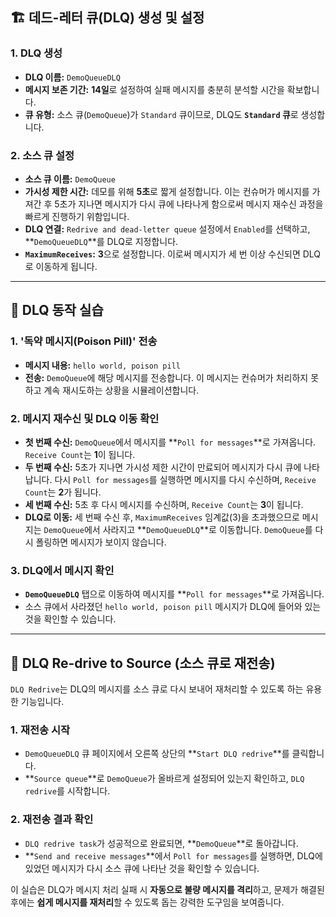 
## 🏗️ 데드-레터 큐(DLQ) 생성 및 설정

### 1. DLQ 생성

- **DLQ 이름:** `DemoQueueDLQ`
- **메시지 보존 기간:** **14일**로 설정하여 실패 메시지를 충분히 분석할 시간을 확보합니다.
- **큐 유형:** 소스 큐(`DemoQueue`)가 `Standard` 큐이므로, DLQ도 **`Standard` 큐**로 생성합니다.
### 2. 소스 큐 설정

- **소스 큐 이름:** `DemoQueue`
- **가시성 제한 시간:** 데모를 위해 **5초**로 짧게 설정합니다. 이는 컨슈머가 메시지를 가져간 후 5초가 지나면 메시지가 다시 큐에 나타나게 함으로써 메시지 재수신 과정을 빠르게 진행하기 위함입니다.
- **DLQ 연결:** `Redrive and dead-letter queue` 설정에서 `Enabled`를 선택하고, **`DemoQueueDLQ`**를 DLQ로 지정합니다.
- **`MaximumReceives`:** **3**으로 설정합니다. 이로써 메시지가 세 번 이상 수신되면 DLQ로 이동하게 됩니다.

---

## 🧪 DLQ 동작 실습

### 1. '독약 메시지(Poison Pill)' 전송

- **메시지 내용:** `hello world, poison pill`
- **전송:** `DemoQueue`에 해당 메시지를 전송합니다. 이 메시지는 컨슈머가 처리하지 못하고 계속 재시도하는 상황을 시뮬레이션합니다.

### 2. 메시지 재수신 및 DLQ 이동 확인

- **첫 번째 수신:** `DemoQueue`에서 메시지를 **`Poll for messages`**로 가져옵니다. `Receive Count`는 **1**이 됩니다.
- **두 번째 수신:** 5초가 지나면 가시성 제한 시간이 만료되어 메시지가 다시 큐에 나타납니다. 다시 `Poll for messages`를 실행하면 메시지를 다시 수신하며, `Receive Count`는 **2**가 됩니다.
- **세 번째 수신:** 5초 후 다시 메시지를 수신하며, `Receive Count`는 **3**이 됩니다.
- **DLQ로 이동:** 세 번째 수신 후, `MaximumReceives` 임계값(3)을 초과했으므로 메시지는 `DemoQueue`에서 사라지고 **`DemoQueueDLQ`**로 이동합니다. `DemoQueue`를 다시 폴링하면 메시지가 보이지 않습니다.

### 3. DLQ에서 메시지 확인

- **`DemoQueueDLQ`** 탭으로 이동하여 메시지를 **`Poll for messages`**로 가져옵니다.
- 소스 큐에서 사라졌던 `hello world, poison pill` 메시지가 DLQ에 들어와 있는 것을 확인할 수 있습니다.

---

## 🔄 DLQ Re-drive to Source (소스 큐로 재전송)

`DLQ Redrive`는 DLQ의 메시지를 소스 큐로 다시 보내어 재처리할 수 있도록 하는 유용한 기능입니다.

### 1. 재전송 시작

- `DemoQueueDLQ` 큐 페이지에서 오른쪽 상단의 **`Start DLQ redrive`**를 클릭합니다.
- **`Source queue`**로 `DemoQueue`가 올바르게 설정되어 있는지 확인하고, `DLQ redrive`를 시작합니다.

### 2. 재전송 결과 확인

- `DLQ redrive task`가 성공적으로 완료되면, **`DemoQueue`**로 돌아갑니다.
- **`Send and receive messages`**에서 `Poll for messages`를 실행하면, DLQ에 있었던 메시지가 다시 소스 큐에 나타난 것을 확인할 수 있습니다.

이 실습은 DLQ가 메시지 처리 실패 시 **자동으로 불량 메시지를 격리**하고, 문제가 해결된 후에는 **쉽게 메시지를 재처리**할 수 있도록 돕는 강력한 도구임을 보여줍니다.